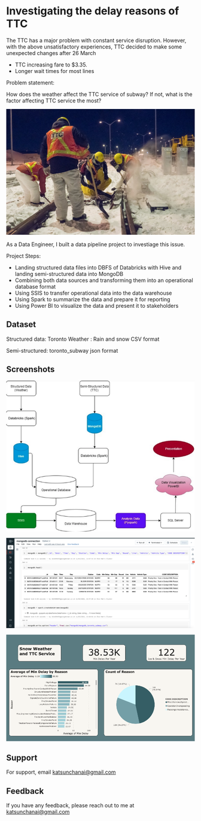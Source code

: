 
# Investigating the delay reasons of TTC

The TTC has a major problem with constant service disruption. However, with the above unsatisfactory experiences, TTC decided to make some unexpected changes after 26 March
- TTC increasing fare to  $3.35.
- Longer wait times for most lines 

Problem statement:

How does the weather affect the TTC service of subway? If not, what is the factor affecting TTC service the most?

![TTC](https://github.com/ktchan33GBC/Datapipline_proj_TTC_weather/blob/main/image/TTC.jpg)


As a Data Engineer, I built a data pipeline project to investiage this issue. 

Project Steps:


- Landing structured data files into DBFS of Databricks with Hive and landing semi-structured data into MongoDB
- Combining both data sources and transforming them into an operational database format
- Using SSIS to transfer operational data into the data warehouse
- Using Spark to summarize the data and prepare it for reporting
- Using Power BI to visualize the data and present it to stakeholders

## Dataset

Structured data:
Toronto Weather  :  Rain and snow CSV format

Semi-structured:
toronto_subway json format



## Screenshots



![Concept Map](https://github.com/ktchan33GBC/Datapipline_proj_TTC_weather/blob/main/image/concept_map.png)


![Pyspark to MongoDB Sample ](https://github.com/ktchan33GBC/Datapipline_proj_TTC_weather/blob/main/image/mongoDB_connection.png)

![Data Visualization Sample](https://github.com/ktchan33GBC/Datapipline_proj_TTC_weather/blob/main/image/ttc%26weather_powerbi_page1.png)
## Support

For support, email katsunchanai@gmail.com

## Feedback

If you have any feedback, please reach out to me at katsunchanai@gmail.com


